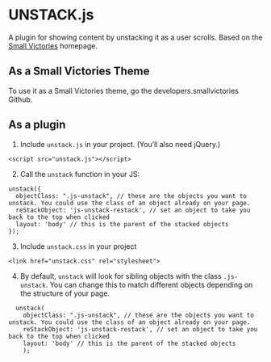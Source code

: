 # UNSTACK.js
A plugin for showing content by unstacking it as a user scrolls. Based on the [Small Victories](http://www.smallvictori.es) homepage.

## As a Small Victories Theme
To use it as a Small Victories theme, go the developers.smallvictories Github.

## As a plugin
1. Include `unstack.js` in your project. (You’ll also need jQuery.)
```
<script src="unstack.js"></script>
```
2. Call the `unstack` function in your JS:
```
unstack({
  objectClass: ".js-unstack", // these are the objects you want to unstack. You could use the class of an object already on your page.
  reStackObject: 'js-unstack-restack', // set an object to take you back to the top when clicked
  layout: 'body' // this is the parent of the stacked objects
});
```

3. Include `unstack.css` in your project
```
<link href="unstack.css" rel="stylesheet">
```

4. By default, `unstack` will look for sibling objects with the class `.js-unstack`. You can change this to match different objects depending on the structure of your page.
```
  unstack(
    objectClass: ".js-unstack", // these are the objects you want to unstack. You could use the class of an object already on your page.
    reStackObject: 'js-unstack-restack', // set an object to take you back to the top when clicked
    layout: 'body' // this is the parent of the stacked objects
    );
```
